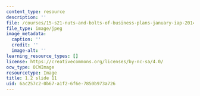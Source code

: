 ```yaml
---
content_type: resource
description: ''
file: /courses/15-s21-nuts-and-bolts-of-business-plans-january-iap-2014/6ac257c20b67a1f26f6e7850b973a726_1.2_slide_11.jpg
file_type: image/jpeg
image_metadata:
  caption: ''
  credit: ''
  image-alt: ''
learning_resource_types: []
license: https://creativecommons.org/licenses/by-nc-sa/4.0/
ocw_type: OCWImage
resourcetype: Image
title: 1.2 slide 11
uid: 6ac257c2-0b67-a1f2-6f6e-7850b973a726
---
```

